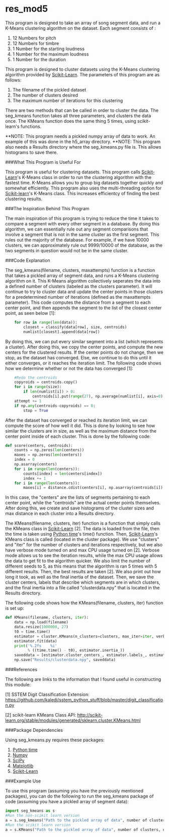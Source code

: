 # res_mod5

This program is designed to take an array of song segment data, and run a K-Means clustering algorithm on the dataset.  Each segment consists of :

1. 12 Numbers for pitch
2. 12 Numbers for timbre
3. 1 Number for the starting loudness
4. 1 Number for the maximum loudness
5. 1 Number for the duration

This program is designed to cluster datasets using the K-Means clustering algorithm provided by [Scikit-Learn].  The
parameters of this program are as follows:

1. The filename of the pickled dataset
2. The number of clusters desired
3. The maximum number of iterations for this clustering

There are two methods that can be called in order to cluster the data.  The seg_kmeans function takes all three parameters,
and clusters the data once.  The KMeans function does the same thing 5 times, using scikit-learn's functions.

**NOTE: This program needs a pickled numpy array of data to work.  An example of this was done in the h5_array directory.
**NOTE: This program also needs a Results directory where the seg_kmeans.py file is.  This allows histograms to save there.

###What This Program is Useful For

This program is useful for clustering datasets.  This program calls [Scikit-Learn]'s K-Means class in order to run the
clustering algorithm with the fastest time.  K-Means allows you to group big datasets together quickly and somewhat
efficiently.  This program also uses the multi-threading option for [Scikit-learn]'s K-Means class.  This increases
efficientcy of finding the best clustering results.

###The Inspiration Behind This Program

The main inspiration of this program is trying to reduce the time it takes to compare a segment with every other segment in a
database.  By doing this algorithm, we can essentially rule out any segment comparisons that involve a segment that is not in
the same cluster as the first segment.  This rules out the majority of the database.  For example, if we have 10000 clusters,
we can approximately rule out 9999/10000 of the database, as the two segments in question would not be in the same cluster.

###Code Explanation

The seg_kmeans(filename, clusters, maxattempts) function is a function that takes a pickled array of segment data, and runs a
K-Means clustering algorithm on it.  This K-Means algorithm collectively seperates the data into a defined number of clusters
(labeled as the clusters parameter).  It will continue to try to cluster data and update the center points in those clusters
for a predetermined number of iterations (defined as the maxattempts parameter).  This code computes the distance from a
segment to each center point, and then appends the segment to the list of the closest center point, as seen below [1]:

```python
    for row in range(len(data)):
        closest = classify(data[row], size, centroids)
        numlist[closest].append(data[row])
```

By doing this, we can put every similar segment into a list (which represents a cluster).  After doing this, we copy the
center points, and compute the new centers for the clustered results.  If the center points do not change, then we stop, as
the dataset has converged.  Else, we continue to do this until it either converges, or it reaches the iteration limit. The
following code shows how we determine whether or not the data has converged [1]:

```python
    #Redo the centroids
    copyroids = centroids.copy()
    for i in range(size):
        if len(numlist[i]) > 0:
            centroids[i].put(range(27), np.average(numlist[i], axis=0).astype(np.int32))
    attempt += 1
    if np.any(centroids-copyroids) == 0:
        stop = True
```

After the dataset has converged or reached its iteration limit, we can compute the score of how well it did.  This is done by
looking to see how similar the clusters are in size, as well as the maximum distance from the center point inside of each
cluster.  This is done by the following code:

```python
def score(centers, centroids):
    counts = np.zeros(len(centers))
    maxes = np.zeros(len(centers))
    index = 0
    np.asarray(centers)
    for i in range(len(centers)):
        counts[index] = len(centers[index])
        index += 1
    for i in range(len(centers)):
        maxes[i] = distance.cdist(centers[i], np.asarray(centroids[i]).reshape((1,27)), 'euclidean').max()
```

In this case, the "centers" are the lists of segments pertaining to each center point, while the "centroids" are the actual
center points themselves.  After doing this, we create and save histograms of the cluster sizes and max distance in each
cluster into a Results directory.

The KMeans(filename, clusters, iter) function is a function that simply calls the KMeans class in [Scikit-Learn] [2].  The
data is loaded from the file, then the time is taken using [Python time]'s time() function.  Then, [Scikit-Learn]'s KMeans
class is called (located in the cluster package).  We use "clusters" and "iter" for the number of clusters and iterations
respectively, but we also have verbose mode turned on and max CPU usage turned on [2].  Verbose mode allows us to see the
iteration results, while the max CPU usage allows the data to get fit to the algorithm quicker.  We also limit the number of
different seeds to 5, as this means that the algorithm is ran 5 times with 5 different results.  Then, the best results are
taken [2].  We also print out how long it took, as well as the final inertia of the dataset.  Then, we save the cluster
centers, labels that describe which segments are in which clusters, and the final inertia into a file called
"clusterdata.npy" that is located in the Results directory.

The following code shows how the KMeans(filename, clusters, iter) function is set up:

```python
def KMeans(filename, clusters, iter):
    data = np.load(filename)
    data.resize(1000000, 27)
    t0 = time.time()
    estimator = cluster.KMeans(n_clusters=clusters, max_iter=iter, verbose=1, n_jobs=-1)
    estimator.fit(data)
    print('%.2fs    %i'
          % ((time.time() - t0), estimator.inertia_))
    saveddata = [estimator.cluster_centers_, estimator.labels_, estimator.inertia_]
    np.save("Results/clusterdata.npy", saveddata)
```

###References

The following are links to the information that I found useful in constructing this module:

[1] SSTEM Digit Classification Extension: https://github.com/kaledj/sstem_python_stuff/blob/master/digit_classification.py

[2] scikit-learn KMeans Class API: http://scikit-learn.org/stable/modules/generated/sklearn.cluster.KMeans.html

###Package Dependencies

Using seg_kmeans.py requires these packages:

1. [Python time]
2. [Numpy]
3. [SciPy]
4. [Matplotlib]
5. [Scikit-Learn]

###Example Use

To use this program (assuming you have the previously mentioned packages), you can do
the following to run the seg_kmeans package of code (assuming you have a pickled array of segment data):

```python
import seg_kmeans as s
#Run the non-scikit learn version
a = s.seg_kmeans("Path to the pickled array of data", number of clusters, number of iterations)
#Run the scikit learn version
a = s.KMeans("Path to the pickled array of data", number of clusters, number of iterations)
```

[Numpy]: https://pypi.python.org/pypi/numpy#downloads

[Matplotlib]: http://matplotlib.org/index.html

[Python time]: https://docs.python.org/2/library/time.html

[SciPy]: http://www.scipy.org/

[Scikit-Learn]: http://scikit-learn.org/stable/
